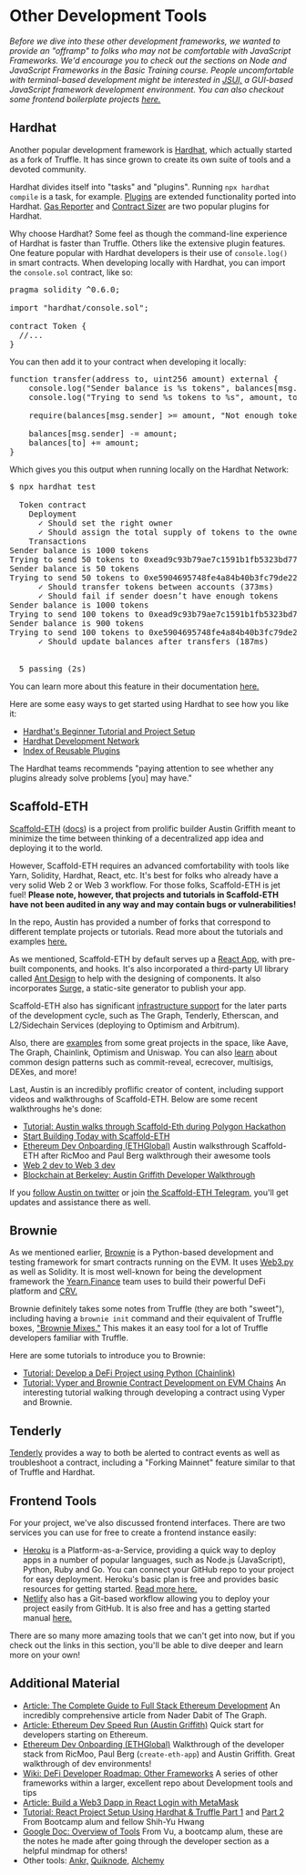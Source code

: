 # Other Development Tools
  
<i>Before we dive into these other development frameworks, we wanted to provide an "offramp" to folks who may not be comfortable with JavaScript Frameworks. We'd encourage you to check out the sections on Node and JavaScript Frameworks in the Basic Training course. People uncomfortable with terminal-based development might be interested in <a href="https://github.com/kitze/JSUI" target="_blank" rel="noopener noreferrer">JSUI,</a> a GUI-based JavaScript framework development environment. You can also checkout some frontend boilerplate projects <a href="https://www.smashingmagazine.com/2021/06/useful-frontend-boilerplates-starter-kits/" target="_blank" rel="noopener noreferrer">here.</a></i>

## Hardhat

Another popular development framework is <a href="https://hardhat.org/" target="_blank" rel="noopener noreferrer">Hardhat,</a> which actually started as a fork of Truffle. It has since grown to create its own suite of tools and a devoted community.

Hardhat divides itself into "tasks" and "plugins". Running `npx hardhat compile` is a task, for example. <a href="https://hardhat.org/plugins/" target="_blank" rel="noopener noreferrer">Plugins</a> are extended functionality ported into Hardhat. <a href="https://hardhat.org/plugins/hardhat-gas-reporter.html" target="_blank" rel="noopener noreferrer">Gas Reporter</a> and 
<a href="https://hardhat.org/plugins/hardhat-contract-sizer.html" target="_blank" rel="noopener noreferrer">Contract Sizer</a> are two popular plugins for Hardhat. 

Why choose Hardhat? Some feel as though the command-line experience of Hardhat is faster than Truffle. Others like the extensive plugin features. One feature popular with Hardhat developers is their use of <code>console.log()</code> in smart contracts. When developing locally with Hardhat, you can import the `console.sol` contract, like so:

<pre>
pragma solidity ^0.6.0;

import "hardhat/console.sol";

contract Token {
  //...
}</pre>

You can then add it to your contract when developing it locally:

<pre>
function transfer(address to, uint256 amount) external {
    console.log("Sender balance is %s tokens", balances[msg.sender]);
    console.log("Trying to send %s tokens to %s", amount, to);

    require(balances[msg.sender] >= amount, "Not enough tokens");

    balances[msg.sender] -= amount;
    balances[to] += amount;
}</pre>

Which gives you this output when running locally on the Hardhat Network:

<pre>
$ npx hardhat test

  Token contract
    Deployment
      ✓ Should set the right owner
      ✓ Should assign the total supply of tokens to the owner
    Transactions
Sender balance is 1000 tokens
Trying to send 50 tokens to 0xead9c93b79ae7c1591b1fb5323bd777e86e150d4
Sender balance is 50 tokens
Trying to send 50 tokens to 0xe5904695748fe4a84b40b3fc79de2277660bd1d3
      ✓ Should transfer tokens between accounts (373ms)
      ✓ Should fail if sender doesn’t have enough tokens
Sender balance is 1000 tokens
Trying to send 100 tokens to 0xead9c93b79ae7c1591b1fb5323bd777e86e150d4
Sender balance is 900 tokens
Trying to send 100 tokens to 0xe5904695748fe4a84b40b3fc79de2277660bd1d3
      ✓ Should update balances after transfers (187ms)


  5 passing (2s)</pre>

You can learn more about this feature in their documentation <a href="https://hardhat.org/hardhat-network/#console-log" target="_blank" rel="noopener noreferrer">here.</a>

Here are some easy ways to get started using Hardhat to see how you like it:
- <a href="https://hardhat.org/tutorial/" target="_blank" rel="noopener noreferrer">Hardhat's Beginner Tutorial and Project Setup</a>
- <a href="https://hardhat.org/hardhat-network/" target="_blank" rel="noopener noreferrer">Hardhat Development Network</a>
- <a href="https://hardhat.org/plugins/" target="_blank" rel="noopener noreferrer">Index of Reusable Plugins</a>

The Hardhat teams recommends "paying attention to see whether any plugins already solve problems [you] may have."

## Scaffold-ETH

<a href="https://github.com/austintgriffith/scaffold-eth" target="_blank" rel="noopener noreferrer">Scaffold-ETH</a> (<a href="https://docs.scaffoldeth.io/scaffold-eth/" target="_blank" rel="noopener noreferrer">docs</a>) is a project from prolific builder Austin Griffith meant to minimize the time between thinking of a decentralized app idea and deploying it to the world.

However, Scaffold-ETH requires an advanced comfortability with tools like Yarn, Solidity, Hardhat, React, etc. It's best for folks who already have a very solid Web 2 or Web 3 workflow. For those folks, Scaffold-ETH is jet fuel! <b>Please note, however, that projects and tutorials in Scaffold-ETH have not been audited in any way and may contain bugs or vulnerabilities!</b>

In the repo, Austin has provided a number of forks that correspond to different template projects or tutorials. Read more about the tutorials and examples <a href="https://docs.scaffoldeth.io/scaffold-eth/examples-and-tutorials/overview" target="_blank" rel="noopener noreferrer">here.</a>

As we mentioned, Scaffold-ETH by default serves up a <a href="https://docs.scaffoldeth.io/scaffold-eth/react-app-1/untitled" target="_blank" rel="noopener noreferrer">React App,</a> with pre-built components, and hooks. It's also incorporated a third-party UI library called <a href="https://ant.design/components/overview/" target="_blank" rel="noopener noreferrer">Ant Design</a> to help with the designing of components. It also incorporates <a href="https://surge.sh/" target="_blank" rel="noopener noreferrer">Surge,</a> a static-site generator to publish your app.

Scaffold-ETH also has significant <a href="https://docs.scaffoldeth.io/scaffold-eth/infraestructure/overview" target="_blank" rel="noopener noreferrer">infrastructure support</a> for the later parts of the development cycle, such as The Graph, Tenderly, Etherscan, and L2/Sidechain Services (deploying to Optimism and Arbitrum).

Also, there are <a href="https://docs.scaffoldeth.io/scaffold-eth/examples-and-tutorials/overview" target="_blank" rel="noopener noreferrer">examples</a> from some great projects in the space, like Aave, The Graph, Chainlink, Optimism and Uniswap. You can also <a href="https://github.com/austintgriffith/scaffold-eth#-buidl" target="_blank" rel="noopener noreferrer">learn</a> about common design patterns such as commit-reveal, ecrecover, multisigs, DEXes, and more!

Last, Austin is an incredibly proflific creator of content, including support videos and walkthroughs of Scaffold-ETH. Below are some recent walkthroughs he's done:

- <a href="https://www.youtube.com/watch?v=zxL9cPysEmQ" target="_blank" rel="noopener noreferrer">Tutorial: Austin walks through Scaffold-Eth during Polygon Hackathon</a>
- <a href="https://youtu.be/ShJZf5lsXiM" target="_blank" rel="noopener noreferrer">Start Building Today with Scaffold-ETH</a>
- <a href="https://youtu.be/ipFJeK0M5ks?t=89" target="_blank" rel="noopener noreferrer">Ethereum Dev Onboarding (ETHGlobal)</a> Austin walksthrough Scaffold-ETH after RicMoo and Paul Berg walkthrough their awesome tools
- <a href="https://youtu.be/mctO5EUx_wI" target="_blank" rel="noopener noreferrer">Web 2 dev to Web 3 dev</a>
- <a href="https://www.youtube.com/watch?v=TGlklzDmTyc" target="_blank" rel="noopener noreferrer">Blockchain at Berkeley: Austin Griffith Developer Walkthrough</a>

If you <a href="https://twitter.com/austingriffith" target="_blank" rel="noopener noreferrer">follow Austin on twitter</a> or join <a href="https://t.me/joinchat/KByvmRe5wkR-8F_zz6AjpA" target="_blank" rel="noopener noreferrer">the Scaffold-ETH Telegram,</a> you'll get updates and assistance there as well.

## Brownie

As we mentioned earlier, [Brownie](https://github.com/eth-brownie/brownie) is a Python-based development and testing framework for smart contracts running on the EVM. It uses [Web3.py](https://web3py.readthedocs.io/en/stable/) as well as Solidity. It is most well-known for being the development framework the [Yearn.Finance](https://yearn.finance) team uses to build their powerful DeFi platform and [CRV.](https://help.coinbase.com/en/coinbase/getting-started/crypto-education/curve-dao-token--crv-)

Brownie definitely takes some notes from Truffle (they are both "sweet"), including having a `brownie init` command and their equivalent of Truffle boxes, ["Brownie Mixes."](https://github.com/brownie-mix) This makes it an easy tool for a lot of Truffle developers familiar with Truffle.

Here are some tutorials to introduce you to Brownie:

* [Tutorial: Develop a DeFi Project using Python (Chainlink)](https://blog.chain.link/develop-python-defi-project/)
* [Tutorial: Vyper and Brownie Contract Development on EVM Chains](https://medium.com/ethereum-classic/vyper-and-brownie-contract-development-on-evm-chains-85ba7fa2feef) An interesting tutorial walking through developing a contract using Vyper and Brownie.

## Tenderly

<a href="https://tenderly.co/pricing" target="_blank" rel="noopener noreferrer">Tenderly</a> provides a way to both be alerted to contract events as well as troubleshoot a contract, including a "Forking Mainnet" feature similar to that of Truffle and Hardhat.

## Frontend Tools

For your project, we've also discussed frontend interfaces. There are two services you can use for free to create a frontend instance easily:
- <a href="https://devcenter.heroku.com/start" target="_blank" rel="noopener noreferrer">Heroku</a> is a Platform-as-a-Service, providing a quick way to deploy apps in a number of popular languages, such as Node.js (JavaScript), Python, Ruby and Go.  You can connect your GitHub repo to your project for easy deployment. Heroku's basic plan is free and provides basic resources for getting started. <a href="https://www.heroku.com/free" target="_blank" rel="noopener noreferrer">Read more here.</a>
- <a href="https://www.netlify.com/" target="_blank" rel="noopener noreferrer">Netlify</a> also has a Git-based workflow allowing you to deploy your project easily from GitHub. It is also free and has a getting started manual <a href="https://docs.netlify.com/configure-builds/get-started/" target="_blank" rel="noopener noreferrer">here.</a>

There are so many more amazing tools that we can't get into now, but if you check out the links in this section, you'll be able to dive deeper and learn more on your own!

## Additional Material
- <a href="https://dev.to/dabit3/the-complete-guide-to-full-stack-ethereum-development-3j13" target="_blank" rel="noopener noreferrer">Article: The Complete Guide to Full Stack Ethereum Development</a> An incredibly comprehensive article from Nader Dabit of The Graph.
- <a href="https://medium.com/@austin_48503/%EF%B8%8Fethereum-dev-speed-run-bd72bcba6a4c?_branch_match_id=947827671682448762" target="_blank" rel="noopener noreferrer">Article: Ethereum Dev Speed Run (Austin Griffith)</a> Quick start for developers starting on Ethereum.
- <a href="https://youtu.be/ipFJeK0M5ks?t=89" target="_blank" rel="noopener noreferrer">Ethereum Dev Onboarding (ETHGlobal)</a> Walkthrough of the developer stack from RicMoo, Paul Berg (`create-eth-app`) and Austin Griffith. Great walkthrough of dev environments!
- <a href="https://github.com/OffcierCia/DeFi-Developer-Road-Map#frameworks" target="_blank" rel="noopener noreferrer">Wiki: DeFi Developer Roadmap: Other Frameworks</a> A series of other frameworks within a larger, excellent repo about Development tools and tips 
- <a href="https://dev.to/jacobedawson/build-a-web3-dapp-in-react-login-with-metamask-4chp" target="_blank" rel="noopener noreferrer">Article: Build a Web3 Dapp in React Login with MetaMask</a>
- <a href="https://medium.com/@shihyuhwang/react-project-setup-using-hardhat-truffle-part-1-20a596865e" target="_blank" rel="noopener noreferrer">Tutorial: React Project Setup Using Hardhat & Truffle Part 1</a> and <a href="https://medium.com/@shihyuhwang/react-project-setup-using-hardhat-truffle-part-2-2872f20bf7ca" target="_blank" rel="noopener noreferrer">Part 2</a> From Bootcamp alum and fellow Shih-Yu Hwang
- <a href="https://docs.google.com/presentation/d/1RKXn601FwD9ISPzf9YcGE2tp_B8bKXnInUqzkufJDwM/edit#slide=id.p1" target="_blank" rel="noopener noreferrer">Google Doc: Overview of Tools</a> From Vu, a bootcamp alum, these are the notes he made after going through the developer section as a helpful mindmap for others!
- Other tools: <a href="https://www.ankr.com/" target="_blank" rel="noopener noreferrer">Ankr,</a> <a href="https://www.quiknode.io/" target="_blank" rel="noopener noreferrer">Quiknode,</a> <a href="https://www.alchemyapi.io/" target="_blank" rel="noopener noreferrer">Alchemy</a>



    